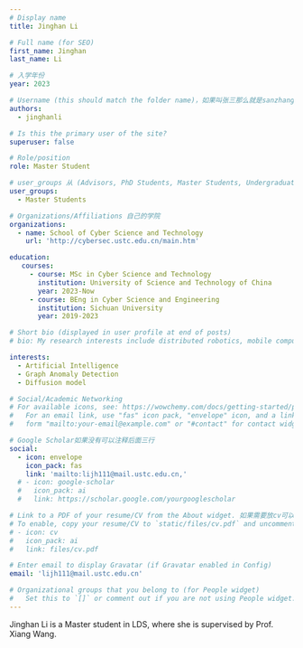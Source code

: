 ```yaml
---
# Display name
title: Jinghan Li

# Full name (for SEO)
first_name: Jinghan
last_name: Li

# 入学年份
year: 2023

# Username (this should match the folder name)，如果叫张三那么就是sanzhang
authors:
  - jinghanli

# Is this the primary user of the site? 
superuser: false

# Role/position 
role: Master Student

# user_groups 从 (Advisors, PhD Students, Master Students, Undergraduate) 从这四个里面选
user_groups:
  - Master Students

# Organizations/Affiliations 自己的学院
organizations:
  - name: School of Cyber Science and Technology
    url: 'http://cybersec.ustc.edu.cn/main.htm'

education:
   courses:
     - course: MSc in Cyber Science and Technology
       institution: University of Science and Technology of China
       year: 2023-Now
     - course: BEng in Cyber Science and Engineering
       institution: Sichuan University
       year: 2019-2023

# Short bio (displayed in user profile at end of posts)
# bio: My research interests include distributed robotics, mobile computing and programmable matter.

interests:
  - Artificial Intelligence
  - Graph Anomaly Detection
  - Diffusion model

# Social/Academic Networking
# For available icons, see: https://wowchemy.com/docs/getting-started/page-builder/#icons
#   For an email link, use "fas" icon pack, "envelope" icon, and a link in the
#   form "mailto:your-email@example.com" or "#contact" for contact widget.

# Google Scholar如果没有可以注释后面三行
social:
  - icon: envelope
    icon_pack: fas
    link: 'mailto:lijh111@mail.ustc.edu.cn,'
  # - icon: google-scholar
  #   icon_pack: ai
  #   link: https://scholar.google.com/yourgooglescholar

# Link to a PDF of your resume/CV from the About widget. 如果需要放cv可以发给我
# To enable, copy your resume/CV to `static/files/cv.pdf` and uncomment the lines below.
# - icon: cv
#   icon_pack: ai
#   link: files/cv.pdf

# Enter email to display Gravatar (if Gravatar enabled in Config)
email: 'lijh111@mail.ustc.edu.cn'

# Organizational groups that you belong to (for People widget)
#   Set this to `[]` or comment out if you are not using People widget.
---
```


Jinghan Li is a Master student in LDS, where she is supervised by Prof. Xiang Wang.
